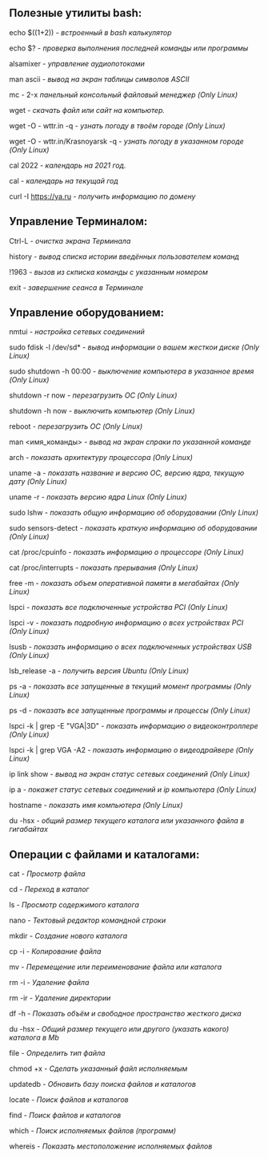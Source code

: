 ## Полезные утилиты bash:

echo $((1+2)) - *встроенный в bash калькулятор*

echo $? - *проверка выполнения последней команды или программы*

alsamixer - *управление аудиопотоками*

man ascii - *вывод на экран таблицы символов ASCII*

mc - 2-х *панельный консольный файловый  менеджер (Only Linux)*

wget - *скачать файл или сайт на компьютер.*

wget -O - wttr.in -q - *узнать погоду в твоём городе (Only Linux)*

wget -O - wttr.in/Krasnoyarsk -q - *узнать погоду в указанном городе (Only Linux)*

cal 2022 - *календарь на 2021 год.*

cal - *календарь на текущай год*

curl -I https://ya.ru - *получить информацию по домену*

## Управление Терминалом:

Ctrl-L - *очистка экрана Терминала*

history - *вывод списка истории введённых пользователем команд*

!1963 - *вызов из скписка команды с указанным номером*

exit - *завершение сеанса в Терминале*

## Управление оборудованием:

nmtui - *настройка сетевых соединений*

sudo fdisk -l /dev/sd* - *вывод информации о вашем жесткои диске (Only Linux)*

sudo shutdown -h 00:00 - *выключение компьютера в указанное время (Only Linux)*

shutdown -r now - *перезагрузить ОС (Only Linux)*

shutdown -h now - *выключить компьютер (Only Linux)*

reboot - *перезагрузить ОС (Only Linux)*

man <имя_команды> - *вывод на экран спраки по указанной команде*

arch - *показать архитектуру процессора (Only Linux)*

uname -a - *показать  название и версию ОС, версию ядра, текущую дату (Only Linux)*

uname -r - *показать версию ядра Linux (Only Linux)*

sudo lshw - *показать общую информацию об оборудовании (Only Linux)*

sudo sensors-detect - *показать краткую информацию об оборудовании (Only Linux)*

cat /proc/cpuinfo - *показать информацию о процессоре (Only Linux)*

cat /proc/interrupts - *показать прерывания (Only Linux)*

free -m - *показать объем оперативной памяти в мегабайтах (Only Linux)*

lspci - *показать все подключенные устройства PCI (Only Linux)*

lspci -v - *показать подробную информацию о всех устройствах PCI (Only Linux)*

lsusb - *показать информацию о всех подключенных устройствах USB (Only Linux)*

lsb_release -a - *получить версия Ubuntu (Only Linux)*

ps -a - *показать все запущенные в текущий момент программы (Only Linux)*

ps -d - *показать все запущенные программы и процессы (Only Linux)*

lspci -k | grep -E "VGA|3D" - *показать информацию о видеоконтроллере (Only Linux)*

lspci -k | grep VGA -A2 - *показать информацию о видеодрайвере (Only Linux)*

ip link show - *вывод на экран статус сетевых соединений (Only Linux)*

ip a - *покажет статус сетевых соединений и ip компьютера (Only Linux)*

hostname - *показать  имя компьютера (Only Linux)*

du -hsx - *общий размер текущего каталога или указанного файла в гигабайтах*

## Операции с файлами и каталогами:

cat - *Просмотр  файла*

cd - *Переход  в каталог*

ls - *Просмотр  содержимого каталога*

nano - *Тектовый  редактор командной строки*

mkdir - *Создание  нового каталога*

cp -i - *Копирование  файла*

mv - *Перемещение  или переименование файла или каталога*

rm -i - *Удаление  файла*

rm -ir - *Удаление  директории*

df -h - *Показать  объём и свободное пространство жесткого диска*

du -hsx - *Общий  размер текущего или другого (указать какого) каталога в Mb*

file - *Определить  тип файла*

chmod +x - *Сделать  указанный файл исполняемым*

updatedb - *Обновить  базу поиска файлов и каталогов*

locate - *Поиск  файлов и каталогов*

find - *Поиск  файлов и каталогов*

which - *Поиск  исполняемых файлов (программ)*

whereis - *Показать  местоположение исполняемых файлов*